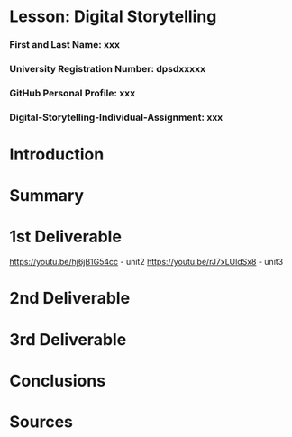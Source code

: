 # Lesson: Digital Storytelling

### First and Last Name: xxx
### University Registration Number: dpsdxxxxx
### GitHub Personal Profile: xxx
### Digital-Storytelling-Individual-Assignment: xxx

# Introduction



# Summary


# 1st Deliverable
https://youtu.be/hj6jB1G54cc - unit2
https://youtu.be/rJ7xLUldSx8 - unit3

# 2nd Deliverable


# 3rd Deliverable 


# Conclusions


# Sources
